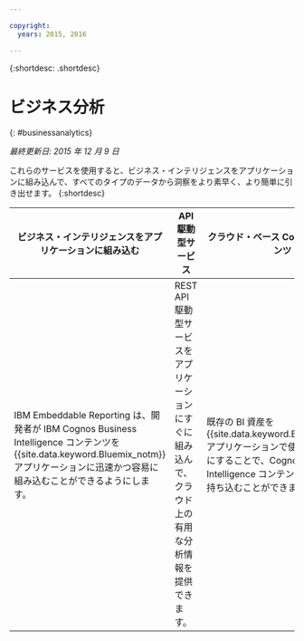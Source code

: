 ```yaml
---

copyright:
  years: 2015, 2016

---
```



{:shortdesc: .shortdesc} 

# ビジネス分析
{: #businessanalytics}

*最終更新日: 2015 年 12 月 9 日*

これらのサービスを使用すると、ビジネス・インテリジェンスをアプリケーションに組み込んで、すべてのタイプのデータから洞察をより素早く、より簡単に引き出せます。
{:shortdesc}


ビジネス・インテリジェンスをアプリケーションに組み込む | API 駆動型サービス | クラウド・ベース Cognos BI コンテンツ
--- | --- | ---
IBM Embeddable Reporting は、開発者が IBM Cognos Business Intelligence コンテンツを {{site.data.keyword.Bluemix_notm}} アプリケーションに迅速かつ容易に組み込むことができるようにします。 | REST API 駆動型サービスをアプリケーションにすぐに組み込んで、クラウド上の有用な分析情報を提供できます。 | 既存の BI 資産を {{site.data.keyword.Bluemix_notm}} アプリケーションで使用できるようにすることで、Cognos Business Intelligence コンテンツをクラウドに持ち込むことができます。
